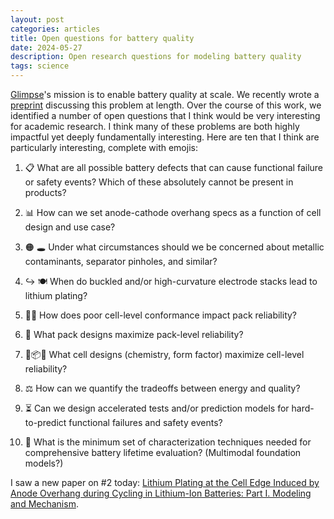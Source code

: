```yaml
---
layout: post
categories: articles
title: Open questions for battery quality
date: 2024-05-27
description: Open research questions for modeling battery quality
tags: science
---
```


[Glimpse](https://glimp.se)'s mission is to enable battery quality at scale.
We recently wrote a [preprint](https://arxiv.org/abs/2403.01065) discussing this problem at length.
Over the course of this work, we identified a number of open questions that I think would be very interesting for academic research.
I think many of these problems are both highly impactful yet deeply fundamentally interesting.
Here are ten that I think are particularly interesting, complete with emojis:

1. 📋 What are all possible battery defects that can cause functional failure or safety events? Which of these absolutely cannot be present in products?

2. 📊 How can we set anode-cathode overhang specs as a function of cell design and use case?

3. 🟠 🕳️ Under what circumstances should we be concerned about metallic contaminants, separator pinholes, and similar?

4. ↪️ 🍽️ When do buckled and/or high-curvature electrode stacks lead to lithium plating?

5. 🖐🏼 How does poor cell-level conformance impact pack reliability?

6. 🚗 What pack designs maximize pack-level reliability?

7. 🔋📦👝 What cell designs (chemistry, form factor) maximize cell-level reliability?

8. ⚖️ How can we quantify the tradeoffs between energy and quality?

9. ⏳ Can we design accelerated tests and/or prediction models for hard-to-predict functional failures and safety events?

10. 🔬 What is the minimum set of characterization techniques needed for comprehensive battery lifetime evaluation? (Multimodal foundation models?)

I saw a new paper on #2 today: [Lithium Plating at the Cell Edge Induced by Anode Overhang during Cycling in Lithium-Ion Batteries: Part I. Modeling and Mechanism](https://doi.org/10.1149/1945-7111/ad4a12).
